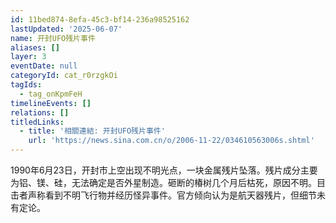 ```yaml
---
id: 11bed874-8efa-45c3-bf14-236a98525162
lastUpdated: '2025-06-07'
name: 开封UFO残片事件
aliases: []
layer: 3
eventDate: null
categoryId: cat_r0rzgkOi
tagIds:
  - tag_onKpmFeH
timelineEvents: []
relations: []
titledLinks:
  - title: '相關連結: 开封UFO残片事件'
    url: 'https://news.sina.com.cn/o/2006-11-22/034610563006s.shtml'
---
```

1990年6月23日，开封市上空出现不明光点，一块金属残片坠落。残片成分主要为铝、镁、硅，无法确定是否外星制造。砸断的椿树几个月后枯死，原因不明。目击者声称看到不明飞行物并经历怪异事件。官方倾向认为是航天器残片，但细节未有定论。
